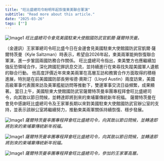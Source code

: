 ```yaml
---
title: "旺比盛總司令盼明年起恢復柬美聯合軍演"
subtitle: "Read more about this article."
date: "2025-03-26"
tags: [""]
---
```


![Image1](/thumbnails/us-cambodia-drills.jpg "new-year-reunion")
*旺比盛總司令會見美國駐柬大使館國防武官凱爾‧薩爾特茨曼。*


（金邊訊）王家軍總司令旺比盛今日在金邊會見美國駐柬大使館國防武官凱爾·薩爾特茨曼（Kyle Saltzman）時表示，希望自2026年起，柬美兩軍能夠恢復聯合軍演，進一步鞏固兩國防務合作關係。 旺比盛總司令指出，柬美雙方也應繼續加強反恐領域合作，深化跨國犯罪訊息交流，並持續進行在柬尋找失蹤美國軍人遺骸的聯合行動。 他高度評價近年來柬美兩軍在高層互訪和務實合作方面取得的積極進展，特別是在前美國國防部長勞埃德·奧斯汀（Lloyd Austin）兩度訪柬，美國高級軍事代表團來訪及美軍艦艇訪問等推動下，雙邊軍事交流日益頻繁，成果顯著。 當日上午，美國駐柬大使館國防武官薩爾特茨曼率團專程拜會旺比盛總司令，向其致以節日問候，並轉達即將到來的柬埔寨傳統新年祝福。 薩爾特茨曼在會見中感謝旺比盛總司令及王家軍長期以來對美國駐柬大使館國防武官辦公室的支持，並表示該辦公室將繼續努力，推動柬美兩軍關係持續恢復、穩步發展。

![Image1](/images/us-cambodia-drills/img1.jpg "new-year-reunion")
*薩爾特茨曼率團專程拜會旺比盛總司令，向其致以節日問候，並轉達即將到來的柬埔寨傳統新年祝福。*

![Image1](/images/us-cambodia-drills/img2.jpg "new-year-reunion")
*薩爾特茨曼率團專程拜會旺比盛總司令，向其致以節日問候，並轉達即將到來的柬埔寨傳統新年祝福。*

![Image1](/images/us-cambodia-drills/img3.jpg "new-year-reunion")
*薩爾特茨曼率團專程拜會旺比盛總司令，參加的王家軍高層。*